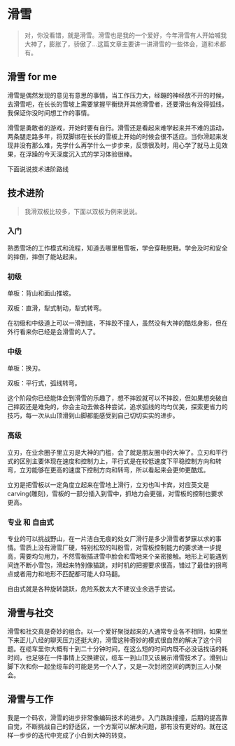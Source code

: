 # 滑雪

> 对，你没看错，就是滑雪。滑雪也是我的一个爱好，今年滑雪有人开始喊我大神了，膨胀了，骄傲了...这篇文章主要讲一讲滑雪的一些体会，道和术都有。

## 滑雪 for me

滑雪是偶然发现的意见有意思的事情，当工作压力大，经蹦的神经放不开的时候，去滑雪吧，在长长的雪坡上需要掌握平衡绕开其他滑雪者，还要滑出有没得弧线，我保证你没时间想工作的事情。

滑雪是勇敢者的游戏，开始时要有自行。滑雪还是看起来难学起来并不难的运动，两条腿走路多年，将双脚绑在长长的雪板上开始的时候会很不适应。当你滑起来发现并没有那么难，先学什么再学什么一步步来，反馈很及时，用心学了就马上见效果，在浮躁的今天深度沉入式的学习体验很棒。

下面说说技术进阶路线

## 技术进阶

> 我滑双板比较多，下面以双板为例来说说。

### 入门

熟悉雪场的工作模式和流程，知道去哪里租雪板，学会穿鞋脱鞋。学会及时和安全的摔倒，摔倒了能站起来。

### 初级

单板：背山和面山推坡。

双板：直滑，犁式制动，犁式转弯。

在初级和中级道上可以一滑到底，不摔跤不撞人，虽然没有大神的酷炫身影，但在外行看来你已经是会滑雪的人了。

### 中级

单板：换刃。

双板：平行式，弧线转弯。

这个阶段你已经能体会到滑雪的乐趣了，想不摔跤就可以不摔跤，但如果想突破自己摔跤还是难免的，你会主动去做各种尝试，追求弧线的均匀优美，探索更省力的技巧，每一次从山顶滑到山脚都能感受到自己切切实实的进步。

### 高级

立刃，在业余圈子里立刃是大神的门槛，会了就是朋友圈中的大神了。立刃和平行式的区别主要体现在速度和控制力上，平行式是在较低速度下平稳控制方向和转弯，立刃能够在更高的速度下控制方向和转弯，所以看起来会更帅更酷炫。

立刃是把雪板以一定角度立起来在雪地上滑行，立刃也叫卡宾，对应英文是 carving(雕刻)，雪板的一部分插入到雪中，抓地力会更强，对雪板的控制也要求更高。

### 专业 和 自由式

专业的可以挑战野山，在一片洁白无痕的处女厂滑行是多少滑雪者梦寐以求的事情。雪质上没有滑雪厂硬，特别松软的叫粉雪，对雪板控制能力的要求进一步提高，需要均匀用力，不然雪板插进雪中脸会和雪地来个亲密接触。地形上可能遇到间连不断小雪包，滑起来特别像猫跳，对时机的把握要求很高，错过了最佳的拐弯点或者用力和地形不匹配都可能人仰马翻。

自由式就是各种旋转跳跃，危险系数太大不建议业余选手尝试。

## 滑雪与社交

滑雪和社交真是奇妙的组合。以一个爱好聚拢起来的人通常专业各不相同，如果坐下来正儿八经的聊天压力还挺大的，滑雪这种奇妙的模式很自然的解决了这个问题。在缆车里你大概有十到二十分钟时间，在这么短的时间内既不必没话找话的耗时间，也足够在一件事情上交换建议，缆车一到山顶又该展示滑雪技术了。滑到山脚下次和你一起坐缆车的可能是另一个人了，又是一次封闭空间的两到三人小聚会。

## 滑雪与工作

我是一个码农，滑雪的进步非常像编码技术的进步。入门跌跌撞撞，后期的提高靠自觉，不断挑战自己的舒适区，一个方案可以解决问题，那有没有更好的。就在这样一步步的迭代中完成了小白到大神的转变。
